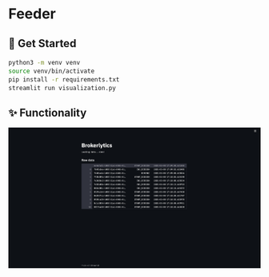 # Feeder

## 🚀 Get Started
```sh
python3 -m venv venv
source venv/bin/activate
pip install -r requirements.txt
streamlit run visualization.py
```

## ✨ Functionality

![](.github/streamlit.png)